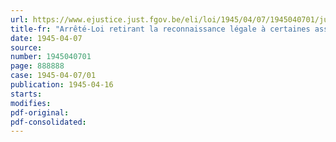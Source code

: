 ```yaml
---
url: https://www.ejustice.just.fgov.be/eli/loi/1945/04/07/1945040701/justel
title-fr: "Arrêté-Loi retirant la reconnaissance légale à certaines associations mutualistes"
date: 1945-04-07
source:
number: 1945040701
page: 888888
case: 1945-04-07/01
publication: 1945-04-16
starts:
modifies:
pdf-original:
pdf-consolidated:
---
```


